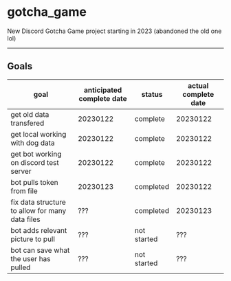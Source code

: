 # gotcha_game

New Discord Gotcha Game project starting in 2023 (abandoned the old one lol)

---

## Goals

| goal | anticipated complete date | status | actual complete date |
| ---- | ------------------------- | ------ | -------------------- |
| get old data transfered | 20230122 | complete | 20230122 |
| get local working with dog data | 20230122 | complete | 20230122 |
| get bot working on discord test server | 20230122 | complete | 20230122 |
| bot pulls token from file | 20230123 | completed | 20230122 |
| fix data structure to allow for many data files | ??? | completed | 20230123 |
| bot adds relevant picture to pull | ??? | not started | ??? |
| bot can save what the user has pulled | ??? | not started | ??? |
